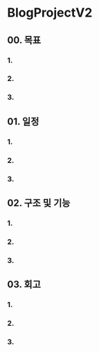 # BlogProjectV2

## 00. 목표
### 1.
### 2.
### 3.


## 01. 일정
### 1.
### 2.
### 3.


## 02. 구조 및 기능
### 1.
### 2.
### 3.


## 03. 회고
### 1.
### 2.
### 3. 